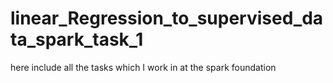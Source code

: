 # linear_Regression_to_supervised_data_spark_task_1
here include all the tasks which I work in at the spark foundation 
